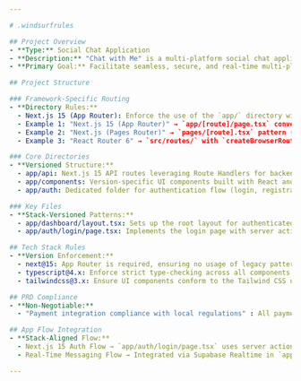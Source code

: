 ```yaml
---

# .windsurfrules

## Project Overview
- **Type:** Social Chat Application
- **Description:** "Chat with Me" is a multi-platform social chat application featuring an Apple-inspired UI, advanced multi-provider authentication, real-time messaging, AI-assisted chat, customizable AI bots, comprehensive friend management, and a secure payment system.
- **Primary Goal:** Facilitate seamless, secure, and real-time multi-platform social interactions bolstered by AI-powered features.

## Project Structure

### Framework-Specific Routing
- **Directory Rules:**
  - Next.js 15 (App Router): Enforce the use of the `app/` directory with nested route folders; for example, using the `app/[route]/page.tsx` conventions.
  - Example 1: "Next.js 15 (App Router)" → `app/[route]/page.tsx` conventions
  - Example 2: "Next.js (Pages Router)" → `pages/[route].tsx` pattern (not applicable in this project)
  - Example 3: "React Router 6" → `src/routes/` with `createBrowserRouter` (for alternative projects)

### Core Directories
- **Versioned Structure:**
  - app/api: Next.js 15 API routes leveraging Route Handlers for backend integration with Supabase and external APIs.
  - app/components: Version-specific UI components built with React and Tailwind CSS.
  - app/auth: Dedicated folder for authentication flow (login, registration) following Next.js 15 conventions.

### Key Files
- **Stack-Versioned Patterns:**
  - app/dashboard/layout.tsx: Sets up the root layout for authenticated user views, adhering to Next.js 15 App Router standards.
  - app/auth/login/page.tsx: Implements the login page with server actions and Supabase integration.

## Tech Stack Rules
- **Version Enforcement:**
  - next@15: App Router is required, ensuring no usage of legacy patterns like `getInitialProps`; strictly follow nested `app/` directories.
  - typescript@4.x: Enforce strict type-checking across all components.
  - tailwindcss@3.x: Ensure UI components conform to the Tailwind CSS utility-first styling paradigm.

## PRD Compliance
- **Non-Negotiable:**
  - "Payment integration compliance with local regulations" : All payment system implementations (using 街口支付/Line Pay) must strictly conform to local regulatory standards and secure API key management practices.

## App Flow Integration
- **Stack-Aligned Flow:**
  - Next.js 15 Auth Flow → `app/auth/login/page.tsx` uses server actions for secure authentication via Supabase and Clerk Auth.
  - Real-Time Messaging Flow → Integrated via Supabase Realtime in `app/chat/[room]/page.tsx` for consistent message synchronization.

---
```

